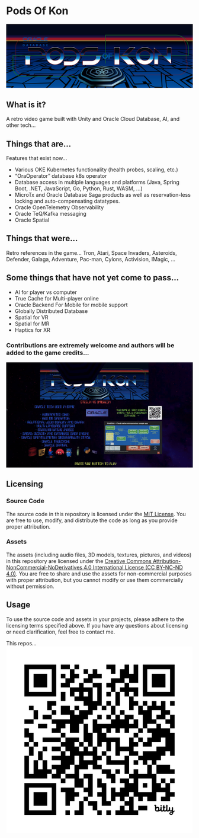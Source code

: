 # Pods Of Kon

![](https://github.com/paulparkinson/podsofkon/blob/main/doc/images/podsofkonmarquee.png)

## What is it?
A retro video game built with Unity and Oracle Cloud Database, AI, and other tech...


## Things that are...
Features that exist now...
- Various OKE Kubernetes functionality (health probes, scaling, etc.)
- “OraOperator” database k8s operator
- Database access in multiple languages and platforms (Java, Spring Boot, .NET, JavaScript, Go, Python, Rust, WASM, ...)
- MicroTx and Oracle Database Saga products as well as reservation-less locking and auto-compensating datatypes.
- Oracle OpenTelemetry Observability
- Oracle TeQ/Kafka messaging
- Oracle Spatial


## Things that were...
Retro references in the game...
Tron, Atari, Space Invaders, Asteroids, Defender, Galaga, Adventure, Pac-man, Cylons, Activision, IMagic, ...


## Some things that have not yet come to pass...
- AI for player vs computer
- True Cache for Multi-player online
- Oracle Backend For Mobile for mobile support
- Globally Distributed Database
- Spatial for VR
- Spatial for MR
- Haptics for XR


### Contributions are extremely welcome and authors will be added to the game credits...

![](https://github.com/paulparkinson/podsofkon/blob/main/doc/images/pok-archdirectionsandgame.gif)


## Licensing

### Source Code 

The source code in this repository is licensed under the [MIT License](LICENSE.md). You are free to use, modify, and distribute the code as long as you provide proper attribution.

### Assets

The assets (including audio files, 3D models, textures, pictures, and videos) in this repository are licensed under the [Creative Commons Attribution-NonCommercial-NoDerivatives 4.0 International License (CC BY-NC-ND 4.0)](LICENSE-assets.md). You are free to share and use the assets for non-commercial purposes with proper attribution, but you cannot modify or use them commercially without permission.

## Usage

To use the source code and assets in your projects, please adhere to the licensing terms specified above. If you have any questions about licensing or need clarification, feel free to contact me.

This repos...
![](https://github.com/paulparkinson/podsofkon/blob/main/doc/images/bit.ly_podsofkon.png)